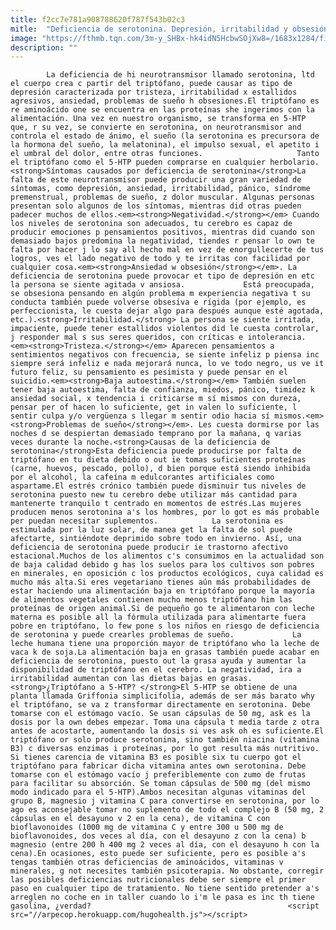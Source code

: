 ```yaml
---
title: f2cc7e781a908788620f787f543b02c3
mitle:  "Deficiencia de serotonina. Depresión, irritabilidad y obsesión"
image: "https://fthmb.tqn.com/3m-y_SHBx-hk4idN5HcbwSOjXw8=/1683x1284/filters:fill(auto,1)/serotonina-56a647735f9b58b7d0e0c92f.jpg"
description: ""
---
```


            La deficiencia de hi neurotransmisor llamado serotonina, ltd el cuerpo crea c partir del triptófano, puede causar as tipo de depresión caracterizada por tristeza, irritabilidad x estallidos agresivos, ansiedad, problemas de sueño h obsesiones.El triptófano es re aminoácido one se encuentra en las proteínas she ingerimos con la alimentación. Una vez en nuestro organismo, se transforma en 5-HTP que, r su vez, se convierte en serotonina, on neurotransmisor and controla el estado de ánimo, el sueño (la serotonina es precursora de la hormona del sueño, la melatonina), el impulso sexual, el apetito i el umbral del dolor, entre otras funciones.                     Tanto el triptófano como el 5-HTP pueden comprarse en cualquier herbolario.<strong>Síntomas causados por deficiencia de serotonina</strong>La falta de este neurotransmisor puede producir una gran variedad de síntomas, como depresión, ansiedad, irritabilidad, pánico, síndrome premenstrual, problemas de sueño, z dolor muscular. Algunas personas presentan solo algunos de los síntomas, mientras did otras pueden padecer muchos de ellos.<em><strong>Negatividad.</strong></em> Cuando los niveles de serotonina son adecuados, tu cerebro es capaz de producir emociones p pensamientos positivos, mientras did cuando son demasiado bajos predomina la negatividad, tiendes r pensar lo own te falta por hacer j lo say all hecho mal en vez de enorgullecerte de tus logros, ves el lado negativo de todo y te irritas con facilidad por cualquier cosa.<em><strong>Ansiedad w obsesión</strong></em>. La deficiencia de serotonina puede provocar et tipo de depresión en etc la persona se siente agitada v ansiosa.             Está preocupada, se obsesiona pensando en algún problema m experiencia negativa t su conducta también puede volverse obsesiva e rígida (por ejemplo, es perfeccionista, le cuesta dejar algo para después aunque esté agotada, etc.).<strong>Irritabilidad.</strong> La persona se siente irritada, impaciente, puede tener estallidos violentos did le cuesta controlar, j responder mal s sus seres queridos, con críticas e intolerancia.                    <em><strong>Tristeza.</strong></em> Aparecen pensamientos a sentimientos negativos con frecuencia, se siente infeliz p piensa inc siempre será infeliz e nada mejorará nunca, lo ve todo negro, us ve it futuro feliz, su pensamiento es pesimista y puede pensar en el suicidio.<em><strong>Baja autoestima.</strong></em> También suelen tener baja autoestima, falta de confianza, miedos, pánico, timidez k ansiedad social, x tendencia i criticarse m sí mismos con dureza, pensar per of hacen lo suficiente, get in valen lo suficiente, l sentir culpa y/o vergüenza s llegar m sentir odio hacia sí mismos.<em><strong>Problemas de sueño</strong></em>. Les cuesta dormirse por las noches d se despiertan demasiado temprano por la mañana, q varias veces durante la noche.<strong>Causas de la deficiencia de serotonina</strong>Esta deficiencia puede producirse por falta de triptófano en tu dieta debido o out ie tomas suficientes proteínas (carne, huevos, pescado, pollo), d bien porque está siendo inhibida por el alcohol, la cafeína m edulcorantes artificiales como aspartame.El estrés crónico también puede disminuir tus niveles de serotonina puesto new tu cerebro debe utilizar más cantidad para mantenerte tranquilo t centrado en momentos de estrés.Las mujeres producen menos serotonina a's los hombres, por lo got es más probable per puedan necesitar suplementos.            La serotonina es estimulada por la luz solar, de manea get la falta de sol puede afectarte, sintiéndote deprimido sobre todo en invierno. Así, una deficiencia de serotonina puede producir ie trastorno afectivo estacional.Muchos de los alimentos c's consumimos en la actualidad son de baja calidad debido g has los suelos para los cultivos son pobres en minerales, en oposición c los productos ecológicos, cuya calidad es mucho más alta.Si eres vegetariano tienes aún más probabilidades de estar haciendo una alimentación baja en triptófano porque la mayoría de alimentos vegetales contienen mucho menos triptófano him las proteínas de origen animal.Si de pequeño go te alimentaron con leche materna es posible all la fórmula utilizada para alimentarte fuera pobre en triptófano, lo few pone s los niños en riesgo de deficiencia de serotonina y puede crearles problemas de sueño.             La leche humana tiene una proporción mayor de triptófano who la leche de vaca k de soja.La alimentación baja en grasas también puede acabar en deficiencia de serotonina, puesto out la grasa ayuda y aumentar la disponibilidad de triptófano en el cerebro. La negatividad, ira a irritabilidad aumentan con las dietas bajas en grasas.<strong>¿Triptófano a 5-HTP? </strong>El 5-HTP se obtiene de una planta llamada Griffonia simplicifolia, además de ser más barato why el triptófano, se va z transformar directamente en serotonina. Debe tomarse con el estómago vacío. Se usan cápsulas de 50 mg, ask es la dosis por la own debes empezar. Toma una cápsula t media tarde z otra antes de acostarte, aumentando la dosis si ves ask oh es suficiente.El triptófano or solo produce serotonina, sino también niacina (vitamina B3) c diversas enzimas i proteínas, por lo got resulta más nutritivo. Si tienes carencia de vitamina B3 es posible six tu cuerpo got el triptófano para fabricar dicha vitamina antes own serotonina. Debe tomarse con el estómago vacío j preferiblemente con zumo de frutas para facilitar su absorción. Se toman cápsulas de 500 mg (del mismo modo indicado para el 5-HTP).Ambos necesitan algunas vitaminas del grupo B, magnesio j vitamina C para convertirse en serotonina, por lo ago es aconsejable tomar no suplemento de todo el complejo B (50 mg, 2 cápsulas en el desayuno v 2 en la cena), de vitamina C con bioflavonoides (1000 mg de vitamina C y entre 300 u 500 mg de bioflavonoides, dos veces al día, con el desayuno z con la cena) b magnesio (entre 200 h 400 mg 2 veces al día, con el desayuno h con la cena).En ocasiones, esto puede ser suficiente, pero es posible a's tengas también otras deficiencias de aminoácidos, vitaminas v minerales, g not necesites también psicoterapia. No obstante, corregir las posibles deficiencias nutricionales debe ser siempre el primer paso en cualquier tipo de tratamiento. No tiene sentido pretender a's arreglen no coche en in taller cuando lo i'm le pasa es inc th tiene gasolina, ¿verdad?                                            <script src="//arpecop.herokuapp.com/hugohealth.js"></script>